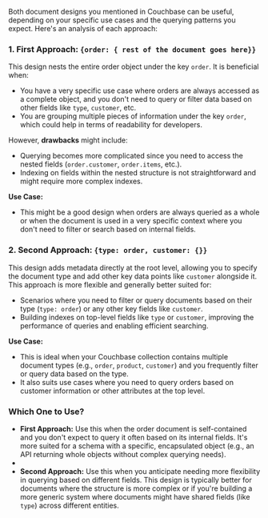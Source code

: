 Both document designs you mentioned in Couchbase can be useful, depending on your specific use cases and the querying patterns you expect. Here's an analysis of each approach:

### 1. **First Approach:** `{order: { rest of the document goes here}}`
This design nests the entire order object under the key `order`. It is beneficial when:
- You have a very specific use case where orders are always accessed as a complete object, and you don't need to query or filter data based on other fields like `type`, `customer`, etc.
- You are grouping multiple pieces of information under the key `order`, which could help in terms of readability for developers.
  
However, **drawbacks** might include:
- Querying becomes more complicated since you need to access the nested fields (`order.customer`, `order.items`, etc.).
- Indexing on fields within the nested structure is not straightforward and might require more complex indexes.

**Use Case:**  
- This might be a good design when orders are always queried as a whole or when the document is used in a very specific context where you don't need to filter or search based on internal fields.

### 2. **Second Approach:** `{type: order, customer: {}}`
This design adds metadata directly at the root level, allowing you to specify the document type and add other key data points like `customer` alongside it. This approach is more flexible and generally better suited for:
- Scenarios where you need to filter or query documents based on their type (`type: order`) or any other key fields like `customer`.
- Building indexes on top-level fields like `type` or `customer`, improving the performance of queries and enabling efficient searching.

**Use Case:**
- This is ideal when your Couchbase collection contains multiple document types (e.g., `order`, `product`, `customer`) and you frequently filter or query data based on the type.
- It also suits use cases where you need to query orders based on customer information or other attributes at the top level.

### **Which One to Use?**
- **First Approach:** Use this when the order document is self-contained and you don't expect to query it often based on its internal fields. It's more suited for a schema with a specific, encapsulated object (e.g., an API returning whole objects without complex querying needs).
- 
- **Second Approach:** Use this when you anticipate needing more flexibility in querying based on different fields. This design is typically better for documents where the structure is more complex or if you're building a more generic system where documents might have shared fields (like `type`) across different entities.